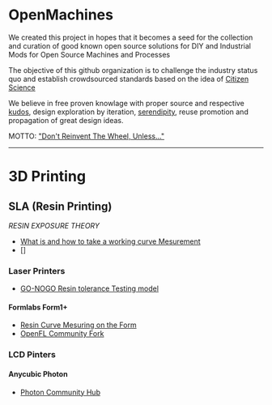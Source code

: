 # OpenMachines

We created this project in hopes that it becomes a seed for the collection and curation of good known open source solutions for DIY and Industrial Mods for Open Source Machines and Processes

The objective of this github organization is to challenge the industry status quo and establish crowdsourced standards based on the idea of [Citizen Science](https://en.wikipedia.org/wiki/Citizen_science)

We believe in free proven knowlage with proper source and respective [kudos](https://en.wikipedia.org/wiki/Kudos), design exploration by iteration, [serendipity](https://en.wikipedia.org/wiki/Serendipity), reuse promotion and propagation of great design ideas. 

MOTTO: ["Don't Reinvent The Wheel, Unless..."](https://blog.codinghorror.com/dont-reinvent-the-wheel-unless-you-plan-on-learning-more-about-wheels/)

----

# 3D Printing

## SLA (Resin Printing)

*RESIN EXPOSURE THEORY*
- [What is and how to take a working curve Mesurement](https://www.instructables.com/id/How-to-Take-a-Working-Curve-Measurement-and-Create/)
- []

### Laser Printers

- [GO-NOGO Resin tolerance Testing model](https://www.thingiverse.com/thing:3425486)

#### Formlabs Form1+

- [Resin Curve Mesuring on the Form](https://www.instructables.com/id/Making-a-Working-Curve-Measurement-on-the-Form1/)
- [OpenFL Community Fork](https://github.com/opensourcemanufacturing/OpenFL)

### LCD Pinters

#### Anycubic Photon

- [Photon Community Hub](www.photonsters.org)
